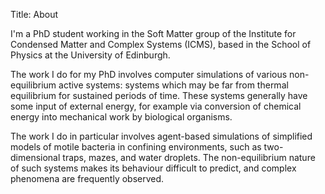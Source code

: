 Title: About

I'm a PhD student working in the Soft Matter group of the Institute for Condensed Matter and Complex Systems (ICMS), based in the School of Physics at the University of Edinburgh.

The work I do for my PhD involves computer simulations of various non-equilibrium active systems: systems which may be far from thermal equilibrium for sustained periods of time. These systems generally have some input of external energy, for example via conversion of chemical energy into mechanical work by biological organisms.

The work I do in particular involves agent-based simulations of simplified models of motile bacteria in confining environments, such as two-dimensional traps, mazes, and water droplets. The non-equilibrium nature of such systems makes its behaviour difficult to predict, and complex phenomena are frequently observed.
